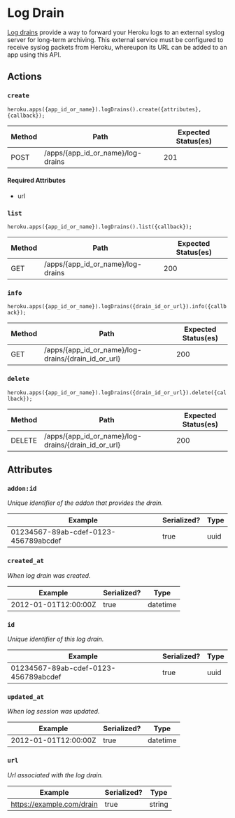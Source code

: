 # Log Drain

[Log drains](https://devcenter.heroku.com/articles/logging#syslog-drains) provide a way to forward your Heroku logs to an external syslog server for long-term archiving. This external service must be configured to receive syslog packets from Heroku, whereupon its URL can be added to an app using this API.

## Actions

### `create`

`heroku.apps({app_id_or_name}).logDrains().create({attributes}, {callback});`

Method | Path | Expected Status(es)
--- | --- | ---
POST | /apps/{app_id_or_name}/log-drains | 201


#### Required Attributes

- url

### `list`

`heroku.apps({app_id_or_name}).logDrains().list({callback});`

Method | Path | Expected Status(es)
--- | --- | ---
GET | /apps/{app_id_or_name}/log-drains | 200

### `info`

`heroku.apps({app_id_or_name}).logDrains({drain_id_or_url}).info({callback});`

Method | Path | Expected Status(es)
--- | --- | ---
GET | /apps/{app_id_or_name}/log-drains/{drain_id_or_url} | 200

### `delete`

`heroku.apps({app_id_or_name}).logDrains({drain_id_or_url}).delete({callback});`

Method | Path | Expected Status(es)
--- | --- | ---
DELETE | /apps/{app_id_or_name}/log-drains/{drain_id_or_url} | 200

## Attributes

### `addon:id`

*Unique identifier of the addon that provides the drain.*

Example | Serialized? | Type
--- | --- | ---
01234567-89ab-cdef-0123-456789abcdef | true | uuid

### `created_at`

*When log drain was created.*

Example | Serialized? | Type
--- | --- | ---
2012-01-01T12:00:00Z | true | datetime

### `id`

*Unique identifier of this log drain.*

Example | Serialized? | Type
--- | --- | ---
01234567-89ab-cdef-0123-456789abcdef | true | uuid

### `updated_at`

*When log session was updated.*

Example | Serialized? | Type
--- | --- | ---
2012-01-01T12:00:00Z | true | datetime

### `url`

*Url associated with the log drain.*

Example | Serialized? | Type
--- | --- | ---
https://example.com/drain | true | string

